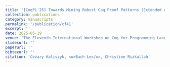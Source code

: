 ```yaml
---
title: "[CoqPL'25] Towards Mining Robust Coq Proof Patterns (Extended Abstract/Vision)"
collection: publications
category: manuscripts
permalink: '/publication/cf41'
excerpt: ''
date: 2025-05-19
venue: "The Eleventh International Workshop on Coq for Programming Languages, collocated with POPL"
slidesurl: ''
paperurl: ''
bibtexurl: ''
citation: 'Cezary Kaliszyk, <u>Bach Le</u>, Christine Rizkallah'
---
```

